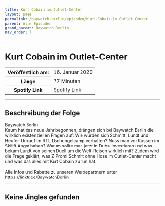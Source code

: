 ```yaml
---
title: Kurt Cobain im Outlet-Center
layout: page
permalink: /baywatch-berlin/episoden/Kurt-Cobain-im-Outlet-Center
parent: Alle Episoden
grand_parent: Baywatch Berlin
nav_order: 7
---
```


# Kurt Cobain im Outlet-Center
<table class="resp-table dcf-table dcf-table-responsive dcf-table-bordered dcf-table-striped dcf-w-100%">
                    <tbody>
                        <tr>
                            <th scope="row">Veröffentlich am:</th>
                            <td data-label="Veröffentlich am:">16. Januar 2020</td>
                        </tr>
                        <tr>
                            <th scope="row">Länge </th>
                            <td data-label="Länge ">77 Minuten</td>
                        </tr><tr>
                                <th scope="row">Spotify Link</th>
                                <td data-label="Spotify Link"><a href="https://open.spotify.com/episode/1VX1d96NRLX2tU8rA2ekel">Spotify Link</a></td>
                            </tr></tbody>
                </table>

***

## Beschreibung der Folge

<div>
Baywatch Berlin <br> Kaum hat das neue Jahr begonnen, drängen sich bei Baywatch Berlin die wirklich existenziellen Fragen auf: Wie würden sich Schmitt, Lundt und Heufer-Umlauf im RTL Dschungelcamp verhalten? Muss man vor Russen im Skilift Angst haben? Warum sollte man jetzt in Dubai investieren und was bekam Lundt von seinen Duell um die Welt-Reisen wirklich mit? Zudem wird die Frage geklärt, was Z-Promi Schmitt ohne Hose im Outlet-Center macht und was das alles mit Kurt Cobain zu tun hat. <br>  <br> Alle Infos und Rabatte zu unseren Werbepartnern unter <a href="https://linktr.ee/BaywatchBerlin">https://linktr.ee/BaywatchBerlin</a>  
</div>

***

## Keine Jingles gefunden